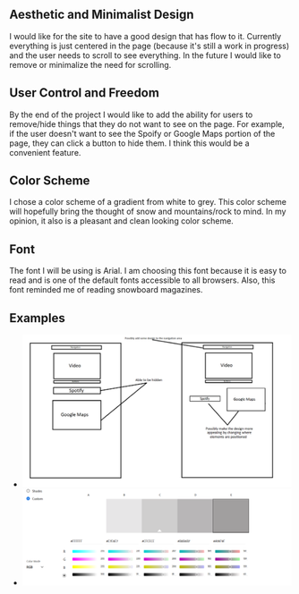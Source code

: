 ## Aesthetic and Minimalist Design ##
I would like for the site to have a good design that has flow to it. Currently everything is just centered in the page (because it's still a work in progress) and the user needs to scroll to see everything. In the future I would like to remove or minimalize the need for scrolling.

## User Control and Freedom ##
By the end of the project I would like to add the ability for users to remove/hide things that they do not want to see on the page. For example, if the user doesn't want to see the Spoify or Google Maps portion of the page, they can click a button to hide them. I think this would be a convenient feature.

## Color Scheme ##
I chose a color scheme of a gradient from white to grey. This color scheme will hopefully bring the thought of snow and mountains/rock to mind. In my opinion, it also is a pleasant and clean looking color scheme.

## Font ##
The font I will be using is Arial. I am choosing this font because it is easy to read and is one of the default fonts accessible to all browsers. Also, this font reminded me of reading snowboard magazines.

## Examples ##
- ![possibeChanges](./images/possibleChanges.png)
- ![colorPalette](./images/colorPalette.png)